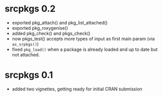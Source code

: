 # srcpkgs 0.2

* exported pkg_attach() and pkg_list_attached()
* exported pkg_roxygenise()
* added pkg_check() and pkgs_check()
* now pkgs_test() accepts more types of input as first main param (via `as_srpkgs()`)
* fixed `pkg_load()` when a package is already loaded and up to date but not attached. 

# srcpkgs 0.1

* added two vignettes, getting ready for initial CRAN submission
 
